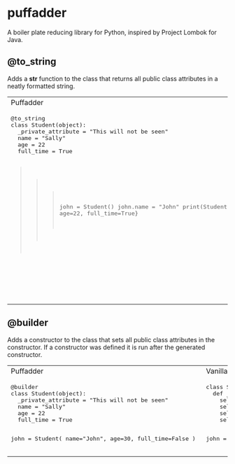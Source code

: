 # puffadder
A boiler plate reducing library for Python, inspired by Project Lombok for Java.


## @to_string

Adds a __str__ function to the class that returns all public class attributes in a neatly formatted string.

<table border="0">
<tr>
<td>
Puffadder
</td>
<td>
Vanilla Python
</td>
</tr>
<tr valign="top">
<td>
  <pre lang="python">
@to_string
class Student(object):
  _private_attribute = "This will not be seen"
  name = "Sally"
  age = 22
  full_time = True

>>> john = Student()
>>> john.name = "John"
>>> print(Student())
{name=John, age=22, full_time=True}
  </pre>
</td>
<td>
  <pre lang="python">
class Student(object):
  _private_attribute = "This will not be seen"
  name = "Sally"
  age = 22
  full_time = True

  def __str__(self):
    return "{{name={}, age={}, full_time={}}}"
      .format(self.name, self.age, self.ful_time)

>>> john = Student()
>>> john.name = "John"
>>> print(Student())
{name=John, age=22, full_time=True}
  </pre>
</td>
</tr>
</table>


## @builder

Adds a constructor to the class that sets all public class attributes in the constructor. If a constructor was defined it is run after the generated constructor.

<table border="0">
<tr>
<td>
Puffadder
</td>
<td>
Vanilla Python
</td>
</tr>
<tr valign="top">
<td>
  <pre lang="python">
@builder
class Student(object):
  _private_attribute = "This will not be seen"
  name = "Sally"
  age = 22
  full_time = True

john = Student(
    name="John",
    age=30,
    full_time=False
)
  </pre>
</td>
<td>
  <pre lang="python">
class Student(object):
  def __init__(self, name="Sally", age=22, full_time=True):
    self.name = name
    self.age = age
    self.full_time = full_time
    self._private_attribute = "This will not be seen"

john = Student(
    name="John",
    age=30,
    full_time=False
)
  </pre>
</td>
</tr>
</table>